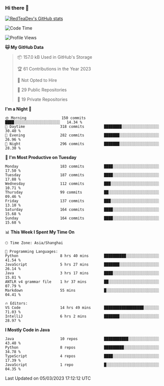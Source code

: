 ### Hi there 👋

<!--
**RedTeaDev/RedTeaDev** is a ✨ _special_ ✨ repository because its `README.md` (this file) appears on your GitHub profile.

Here are some ideas to get you started:

- 🔭 I’m currently working on ...
- 🌱 I’m currently learning ...
- 👯 I’m looking to collaborate on ...
- 🤔 I’m looking for help with ...
- 💬 Ask me about ...
- 📫 How to reach me: ...
- 😄 Pronouns: ...
- ⚡ Fun fact: ...
-->

<!--
[![wakatime](https://wakatime.com/badge/user/6b101ed0-04c0-4490-9283-eb61f2efff96.svg)](https://wakatime.com/@6b101ed0-04c0-4490-9283-eb61f2efff96)
!-->

[![RedTeaDev's GitHub stats](https://github-readme-stats.vercel.app/api?username=RedTeaDev)](https://github.com/anuraghazra/github-readme-stats)
<!--
[![willianrod's wakatime stats](https://github-readme-stats.vercel.app/api/wakatime?username=RedTeaDev)](https://github.com/anuraghazra/github-readme-stats)
!-->
<!--START_SECTION:waka-->
![Code Time](http://img.shields.io/badge/Code%20Time-1%2C239%20hrs%2039%20mins-blue)

![Profile Views](http://img.shields.io/badge/Profile%20Views-12-blue)

**🐱 My GitHub Data** 

> 📦 157.0 kB Used in GitHub's Storage 
 > 
> 🏆 61 Contributions in the Year 2023
 > 
> 🚫 Not Opted to Hire
 > 
> 📜 29 Public Repositories 
 > 
> 🔑 19 Private Repositories 
 > 
**I'm a Night 🦉** 

```text
🌞 Morning                150 commits         ████░░░░░░░░░░░░░░░░░░░░░   14.34 % 
🌆 Daytime                318 commits         ████████░░░░░░░░░░░░░░░░░   30.40 % 
🌃 Evening                282 commits         ███████░░░░░░░░░░░░░░░░░░   26.96 % 
🌙 Night                  296 commits         ███████░░░░░░░░░░░░░░░░░░   28.30 % 
```
📅 **I'm Most Productive on Tuesday** 

```text
Monday                   183 commits         ████░░░░░░░░░░░░░░░░░░░░░   17.50 % 
Tuesday                  187 commits         ████░░░░░░░░░░░░░░░░░░░░░   17.88 % 
Wednesday                112 commits         ███░░░░░░░░░░░░░░░░░░░░░░   10.71 % 
Thursday                 99 commits          ██░░░░░░░░░░░░░░░░░░░░░░░   09.46 % 
Friday                   137 commits         ███░░░░░░░░░░░░░░░░░░░░░░   13.10 % 
Saturday                 164 commits         ████░░░░░░░░░░░░░░░░░░░░░   15.68 % 
Sunday                   164 commits         ████░░░░░░░░░░░░░░░░░░░░░   15.68 % 
```


📊 **This Week I Spent My Time On** 

```text
🕑︎ Time Zone: Asia/Shanghai

💬 Programming Languages: 
Python                   8 hrs 40 mins       ██████████░░░░░░░░░░░░░░░   41.54 % 
JavaScript               5 hrs 27 mins       ███████░░░░░░░░░░░░░░░░░░   26.14 % 
Java                     3 hrs 17 mins       ████░░░░░░░░░░░░░░░░░░░░░   15.81 % 
ANTLR v4 grammar file    1 hr 37 mins        ██░░░░░░░░░░░░░░░░░░░░░░░   07.79 % 
Markdown                 55 mins             █░░░░░░░░░░░░░░░░░░░░░░░░   04.41 % 

🔥 Editors: 
VS Code                  14 hrs 49 mins      ██████████████████░░░░░░░   71.03 % 
IntelliJ                 6 hrs 2 mins        ███████░░░░░░░░░░░░░░░░░░   28.97 % 
```

**I Mostly Code in Java** 

```text
Java                     10 repos            ███████████░░░░░░░░░░░░░░   43.48 % 
Python                   8 repos             █████████░░░░░░░░░░░░░░░░   34.78 % 
TypeScript               4 repos             ████░░░░░░░░░░░░░░░░░░░░░   17.39 % 
JavaScript               1 repo              █░░░░░░░░░░░░░░░░░░░░░░░░   04.35 % 
```




 Last Updated on 05/03/2023 17:12:12 UTC
<!--END_SECTION:waka-->


